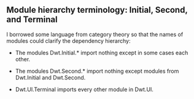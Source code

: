 ## Module hierarchy terminology: Initial, Second, and Terminal

I borrowed some language from category theory so that the names of modules could clarify the dependency hierarchy:

* The modules Dwt.Initial.* import nothing except in some cases each other.

* The modules Dwt.Second.* import nothing except modules from Dwt.Initial and Dwt.Second.

* Dwt.UI.Terminal imports every other module in Dwt.UI.

